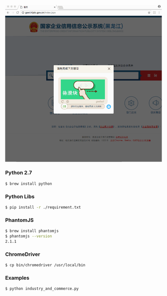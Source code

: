 ![Crack Geetest](./screenshots/crack-geetest.gif)

### Python 2.7
```bash
$ brew install python
```
### Python Libs
```bash
$ pip install -r ./requirement.txt
```
### PhantomJS
```bash
$ brew install phantomjs
$ phantomjs --version
2.1.1
```
### ChromeDriver
```bash
$ cp bin/chromedriver /usr/local/bin
```
### Examples
```bash
$ python industry_and_commerce.py
```
